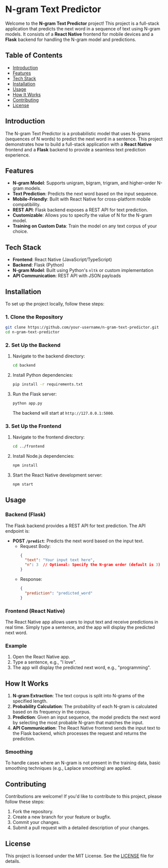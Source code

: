 # N-gram Text Predictor

Welcome to the **N-gram Text Predictor** project! This project is a full-stack application that predicts the next word in a sequence of text using N-gram models. It consists of a **React Native** frontend for mobile devices and a **Flask** backend for handling the N-gram model and predictions.

## Table of Contents
- [Introduction](#introduction)
- [Features](#features)
- [Tech Stack](#tech-stack)
- [Installation](#installation)
- [Usage](#usage)
- [How It Works](#how-it-works)
- [Contributing](#contributing)
- [License](#license)

## Introduction

The N-gram Text Predictor is a probabilistic model that uses N-grams (sequences of N words) to predict the next word in a sentence. This project demonstrates how to build a full-stack application with a **React Native** frontend and a **Flask** backend to provide a seamless text prediction experience.

## Features

- **N-gram Model**: Supports unigram, bigram, trigram, and higher-order N-gram models.
- **Text Prediction**: Predicts the next word based on the input sequence.
- **Mobile-Friendly**: Built with React Native for cross-platform mobile compatibility.
- **REST API**: Flask backend exposes a REST API for text prediction.
- **Customizable**: Allows you to specify the value of N for the N-gram model.
- **Training on Custom Data**: Train the model on any text corpus of your choice.

## Tech Stack

- **Frontend**: React Native (JavaScript/TypeScript)
- **Backend**: Flask (Python)
- **N-gram Model**: Built using Python's `nltk` or custom implementation
- **API Communication**: REST API with JSON payloads

## Installation

To set up the project locally, follow these steps:

### 1. Clone the Repository
```bash
git clone https://github.com/your-username/n-gram-text-predictor.git
cd n-gram-text-predictor
```

### 2. Set Up the Backend
1. Navigate to the backend directory:
   ```bash
   cd backend
   ```
2. Install Python dependencies:
   ```bash
   pip install -r requirements.txt
   ```
3. Run the Flask server:
   ```bash
   python app.py
   ```
   The backend will start at `http://127.0.0.1:5000`.

### 3. Set Up the Frontend
1. Navigate to the frontend directory:
   ```bash
   cd ../frontend
   ```
2. Install Node.js dependencies:
   ```bash
   npm install
   ```
3. Start the React Native development server:
   ```bash
   npm start
   ```
   
## Usage

### Backend (Flask)
The Flask backend provides a REST API for text prediction. The API endpoint is:
- **POST `/predict`**: Predicts the next word based on the input text.
  - Request Body:
    ```json
    {
      "text": "Your input text here",
      "n": 3  // Optional: Specify the N-gram order (default is 3)
    }
    ```
  - Response:
    ```json
    {
      "prediction": "predicted_word"
    }
    ```

### Frontend (React Native)
The React Native app allows users to input text and receive predictions in real time. Simply type a sentence, and the app will display the predicted next word.

### Example
1. Open the React Native app.
2. Type a sentence, e.g., "I love".
3. The app will display the predicted next word, e.g., "programming".

## How It Works

1. **N-gram Extraction**: The text corpus is split into N-grams of the specified length.
2. **Probability Calculation**: The probability of each N-gram is calculated based on its frequency in the corpus.
3. **Prediction**: Given an input sequence, the model predicts the next word by selecting the most probable N-gram that matches the input.
4. **API Communication**: The React Native frontend sends the input text to the Flask backend, which processes the request and returns the prediction.

### Smoothing
To handle cases where an N-gram is not present in the training data, basic smoothing techniques (e.g., Laplace smoothing) are applied.

## Contributing

Contributions are welcome! If you'd like to contribute to this project, please follow these steps:
1. Fork the repository.
2. Create a new branch for your feature or bugfix.
3. Commit your changes.
4. Submit a pull request with a detailed description of your changes.

## License

This project is licensed under the MIT License. See the [LICENSE](LICENSE) file for details.
